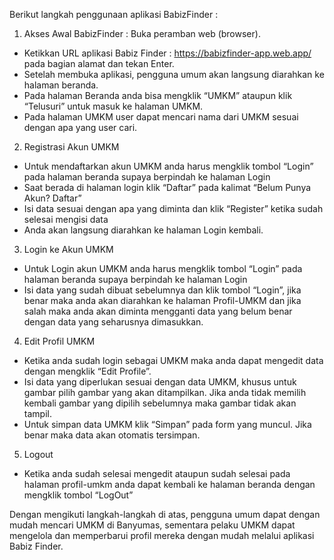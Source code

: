 Berikut langkah penggunaan aplikasi BabizFinder :
1. Akses Awal BabizFinder :
Buka peramban web (browser).
- Ketikkan URL aplikasi Babiz Finder : https://babizfinder-app.web.app/ pada bagian alamat dan tekan Enter.
- Setelah membuka aplikasi, pengguna umum akan langsung diarahkan ke halaman beranda.
- Pada halaman Beranda anda bisa mengklik “UMKM” ataupun klik “Telusuri” untuk masuk ke halaman UMKM.
- Pada halaman UMKM user dapat mencari nama dari UMKM sesuai dengan apa yang user cari.

2. Registrasi Akun UMKM
- Untuk mendaftarkan akun UMKM anda harus mengklik tombol “Login” pada halaman beranda supaya berpindah ke halaman Login
- Saat berada di halaman login klik “Daftar” pada kalimat “Belum Punya Akun? Daftar” 
- Isi data sesuai dengan apa yang diminta dan klik “Register” ketika sudah selesai mengisi data
- Anda akan langsung diarahkan ke halaman Login kembali.

3. Login ke Akun UMKM
- Untuk Login akun UMKM anda harus mengklik tombol “Login” pada halaman beranda supaya berpindah ke halaman Login
- Isi data yang sudah dibuat sebelumnya dan klik tombol “Login”, jika benar maka anda akan diarahkan ke halaman Profil-UMKM dan jika salah maka anda akan diminta mengganti data yang belum benar dengan data yang seharusnya dimasukkan. 

4. Edit Profil UMKM
- Ketika anda sudah login sebagai UMKM maka anda dapat mengedit data dengan  mengklik “Edit Profile”.
- Isi data yang diperlukan sesuai dengan data UMKM, khusus untuk gambar pilih gambar yang akan ditampilkan. Jika anda tidak memilih kembali gambar yang dipilih sebelumnya maka gambar tidak akan tampil.
- Untuk simpan data UMKM klik “Simpan” pada form yang muncul. Jika benar maka data akan otomatis tersimpan.

5. Logout
- Ketika anda sudah selesai mengedit ataupun sudah selesai pada halaman profil-umkm anda dapat kembali ke halaman beranda dengan mengklik tombol “LogOut”

Dengan mengikuti langkah-langkah di atas, pengguna umum dapat dengan mudah mencari UMKM di Banyumas, sementara pelaku UMKM dapat mengelola dan memperbarui profil mereka dengan mudah melalui aplikasi Babiz Finder.
